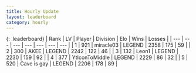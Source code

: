 ```yaml
---
title: Hourly Update
layout: leaderboard
category: hourly
---
```


{: .leaderboard}
| Rank | LV | Player | Division | Elo | Wins | Losses |
| --- | --- | --- | --- | --- | --- | --- |
| <span data-change="0">1</span> | 921 | <span title="ID: 416373">miracle03</span> | LEGEND | <span data-change="0">2358</span> | <span data-change="0">175</span> | <span data-change="0">59</span> |
| <span data-change="0">2</span> | 300 | <span title="ID: 455100">AKEE</span> | LEGEND | <span data-change="0">2242</span> | <span data-change="0">122</span> | <span data-change="0">46</span> |
| <span data-change="0">3</span> | 132 | <span title="ID: 538611">Leon1</span> | LEGEND | <span data-change="0">2230</span> | <span data-change="0">159</span> | <span data-change="0">92</span> |
| <span data-change="0">4</span> | 377 | <span title="ID: 108623">YtIconToMiddle</span> | LEGEND | <span data-change="0">2229</span> | <span data-change="0">86</span> | <span data-change="0">32</span> |
| <span data-change="0">5</span> | 520 | <span title="ID: 382502">Cave is gay</span> | LEGEND | <span data-change="0">2206</span> | <span data-change="0">178</span> | <span data-change="0">89</span> |